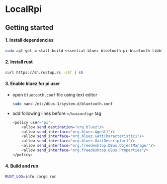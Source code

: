 # LocalRpi


## Getting started

#### 1. Install dependencies
```bash
sudo apt-get install build-essential bluez bluetooth pi-bluetooth libbluetooth-dev protobuf-compiler curl
```

#### 2. Install rust
```bash
curl https://sh.rustup.rs -sSf | sh
```

#### 3. Enable bluez for pi user
* open `bluetooth.conf` file using text editor

    ```bash
    sudo nano /etc/dbus-1/system.d/bluetooth.conf
    ```
* add following lines before `</busconfig>` tag
    ```bash
    <policy user="pi">
        <allow send_destination="org.bluez"/>
        <allow send_interface="org.bluez.Agent1"/>
        <allow send_interface="org.bluez.GattCharacteristic1"/>
        <allow send_interface="org.bluez.GattDescriptor1"/>
        <allow send_interface="org.freedesktop.DBus.ObjectManager"/>
        <allow send_interface="org.freedesktop.DBus.Properties"/>
    </policy>
    ```

#### 4. Build and run 
```bash
RUST_LOG=info cargo run
```